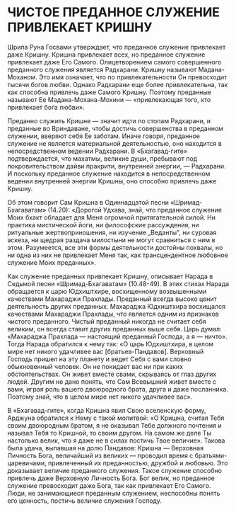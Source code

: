 # ЧИСТОЕ ПРЕДАННОЕ СЛУЖЕНИЕ ПРИВЛЕКАЕТ КРИШНУ

Шрила Руна Госвами утверждает, что преданное служение привлекает даже Кришну. Кришна привлекает всех, но преданное служение привлекает даже Его Самого. Олицетворением самого совершенного преданного служения является Радхарани. Кришну называют Мадана-Моханом. Это имя означает, что по привлекательности Он превосходит тысячи богов любви. Однако Радхарани еще более привлекательна, так как способна привлечь даже Самого Кришну. Поэтому преданные называют Ее Мадана-Мохана-Мохини — «привлекающая того, кто привлекает бога любви».

Преданно служить Кришне — значит идти по стопам Радхарани, и преданные во Вриндаване, чтобы достичь совершенства в преданном служении, вверяют себя Ее заботам. Иначе говоря, преданное служение не является материальной деятельностью, оно находится в непосредственном ведении Радхарани. В «Бхагавад-гите» подтверждается, что махатмы, великие души, пребывают под покровительством дайви пракрити, внутренней энергии, — Радхарани. И поскольку преданное служение находится в непосредственном ведении внутренней энергии Кришны, оно способно привлечь даже Кришну.

Об этом говорит Сам Кришна в Одиннадцатой песни «Шримад-Бхагаватам» (14.20): «Дорогой Удхава, знай, что преданное служение Моих бхакт обладает для Меня огромной притягательной силой. Ни практика мистической йоги, ни философские рассуждения, ни ритуальные жертвоприношения, ни изучение „Веданты", ни суровая аскеза, ни щедрая раздача милостыни не могут сравниться с ним в этом. Разумеется, все эти формы деятельности достойны похвалы, но ни одна из них не привлекает Меня так, как трансцендентное любовное служение Моих преданных».

Как служение преданных привлекает Кришну, описывает Нарада в Седьмой песни «Шримад-Бхагаватам» (10.48-49). В этих стихах Нарада обращается к царю Юдхиштхире, восхищенному возвышенными качествами Махараджи Прахлады. Преданный всегда высоко ценит деятельность других преданных. Махараджа Юдхиштхира восхищался качествами Махараджи Прахлады, что является одним из признаков чистого преданного. Чистый преданный никогда не считает себя великим, он всегда ставит других преданных выше себя. Царь думал: «Махараджа Прахлада — настоящий преданный Господа, а я — ничто». Тогда Нарада обратился к нему так: «О царь Юдхиштхира, в целом мире нет никого удачливее вас [братьев-Пандавов]. Верховный Господь пришел на эту планету и ведет Себя с вами словно обыкновенный человек. Он не покидает вас ни при каких обстоятельствах. Он живет вместе свами, скрываясь от глаз других людей. Другим не дано понять, что Сам Всевышний живет вместе с вами, играя роль вашего двоюродного брата, друга и даже посланника. Поэтому знай, что в целом мире нет никого удачливее вас».

В «Бхагавад-гите», когда Кришна явил Свою вселенскую форму, Арджуна обратился к Нему с такой молитвой: «О Кришна, считая Тебя своим двоюродным братом, я не оказывал Тебе должного почтения и называл Тебя то Кришной, то своим другом. На самом же деле Ты настолько велик, что я даже не в силах постичь Твое величие». Такова была удача, выпавшая на долю Пандавов: Кришна — Верховная Личность Бога, величайший из великих — проводил время с братьями-царевичами, привлеченный их преданностью, дружбой и любовью. Это доказывает величие преданного служения. Такое служение способно привлечь даже Верховную Личность Бога. Бог велик, но преданное служение превосходит даже Бога, так как привлекает Его Самого. Люди, не занимающиеся преданным служением, неспособны понять его ценность, постичь величие служения Господу.

